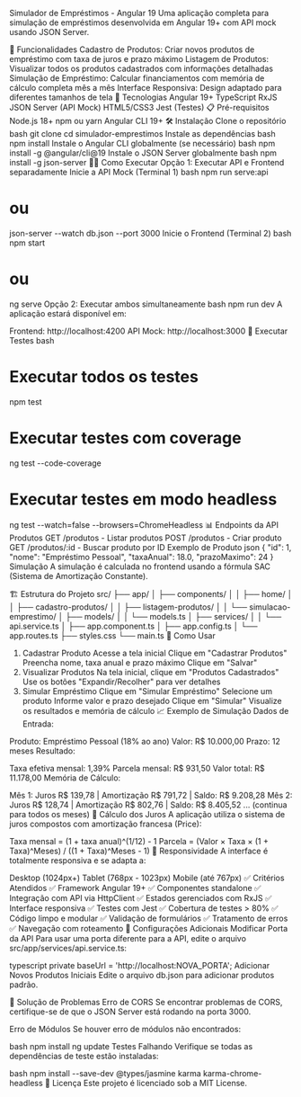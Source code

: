 Simulador de Empréstimos - Angular 19
Uma aplicação completa para simulação de empréstimos desenvolvida em Angular 19+ com API mock usando JSON Server.

📱 Funcionalidades
Cadastro de Produtos: Criar novos produtos de empréstimo com taxa de juros e prazo máximo
Listagem de Produtos: Visualizar todos os produtos cadastrados com informações detalhadas
Simulação de Empréstimo: Calcular financiamentos com memória de cálculo completa mês a mês
Interface Responsiva: Design adaptado para diferentes tamanhos de tela
🚀 Tecnologias
Angular 19+
TypeScript
RxJS
JSON Server (API Mock)
HTML5/CSS3
Jest (Testes)
📋 Pré-requisitos
Node.js 18+
npm ou yarn
Angular CLI 19+
🛠️ Instalação
Clone o repositório
bash
git clone <url-do-repositorio>
cd simulador-emprestimos
Instale as dependências
bash
npm install
Instale o Angular CLI globalmente (se necessário)
bash
npm install -g @angular/cli@19
Instale o JSON Server globalmente
bash
npm install -g json-server
🏃‍♂️ Como Executar
Opção 1: Executar API e Frontend separadamente
Inicie a API Mock (Terminal 1)
bash
npm run serve:api
# ou
json-server --watch db.json --port 3000
Inicie o Frontend (Terminal 2)
bash
npm start
# ou
ng serve
Opção 2: Executar ambos simultaneamente
bash
npm run dev
A aplicação estará disponível em:

Frontend: http://localhost:4200
API Mock: http://localhost:3000
🧪 Executar Testes
bash
# Executar todos os testes
npm test

# Executar testes com coverage
ng test --code-coverage

# Executar testes em modo headless
ng test --watch=false --browsers=ChromeHeadless
📊 Endpoints da API
Produtos
GET /produtos - Listar produtos
POST /produtos - Criar produto
GET /produtos/:id - Buscar produto por ID
Exemplo de Produto
json
{
  "id": 1,
  "nome": "Empréstimo Pessoal",
  "taxaAnual": 18.0,
  "prazoMaximo": 24
}
Simulação
A simulação é calculada no frontend usando a fórmula SAC (Sistema de Amortização Constante).

🏗️ Estrutura do Projeto
src/
├── app/
│   ├── components/
│   │   ├── home/
│   │   ├── cadastro-produtos/
│   │   ├── listagem-produtos/
│   │   └── simulacao-emprestimo/
│   ├── models/
│   │   └── models.ts
│   ├── services/
│   │   └── api.service.ts
│   ├── app.component.ts
│   ├── app.config.ts
│   └── app.routes.ts
├── styles.css
└── main.ts
🎯 Como Usar
1. Cadastrar Produto
Acesse a tela inicial
Clique em "Cadastrar Produtos"
Preencha nome, taxa anual e prazo máximo
Clique em "Salvar"
2. Visualizar Produtos
Na tela inicial, clique em "Produtos Cadastrados"
Use os botões "Expandir/Recolher" para ver detalhes
3. Simular Empréstimo
Clique em "Simular Empréstimo"
Selecione um produto
Informe valor e prazo desejado
Clique em "Simular"
Visualize os resultados e memória de cálculo
📈 Exemplo de Simulação
Dados de Entrada:

Produto: Empréstimo Pessoal (18% ao ano)
Valor: R$ 10.000,00
Prazo: 12 meses
Resultado:

Taxa efetiva mensal: 1,39%
Parcela mensal: R$ 931,50
Valor total: R$ 11.178,00
Memória de Cálculo:

Mês 1: Juros R$ 139,78 | Amortização R$ 791,72 | Saldo: R$ 9.208,28
Mês 2: Juros R$ 128,74 | Amortização R$ 802,76 | Saldo: R$ 8.405,52
... (continua para todos os meses)
🧮 Cálculo dos Juros
A aplicação utiliza o sistema de juros compostos com amortização francesa (Price):

Taxa mensal = (1 + taxa anual)^(1/12) - 1
Parcela = (Valor × Taxa × (1 + Taxa)^Meses) / ((1 + Taxa)^Meses - 1)
📱 Responsividade
A interface é totalmente responsiva e se adapta a:

Desktop (1024px+)
Tablet (768px - 1023px)
Mobile (até 767px)
✅ Critérios Atendidos
✅ Framework Angular 19+
✅ Componentes standalone
✅ Integração com API via HttpClient
✅ Estados gerenciados com RxJS
✅ Interface responsiva
✅ Testes com Jest
✅ Cobertura de testes > 80%
✅ Código limpo e modular
✅ Validação de formulários
✅ Tratamento de erros
✅ Navegação com roteamento
🔧 Configurações Adicionais
Modificar Porta da API
Para usar uma porta diferente para a API, edite o arquivo src/app/services/api.service.ts:

typescript
private baseUrl = 'http://localhost:NOVA_PORTA';
Adicionar Novos Produtos Iniciais
Edite o arquivo db.json para adicionar produtos padrão.

🐛 Solução de Problemas
Erro de CORS
Se encontrar problemas de CORS, certifique-se de que o JSON Server está rodando na porta 3000.

Erro de Módulos
Se houver erro de módulos não encontrados:

bash
npm install
ng update
Testes Falhando
Verifique se todas as dependências de teste estão instaladas:

bash
npm install --save-dev @types/jasmine karma karma-chrome-headless
📄 Licença
Este projeto é licenciado sob a MIT License.

